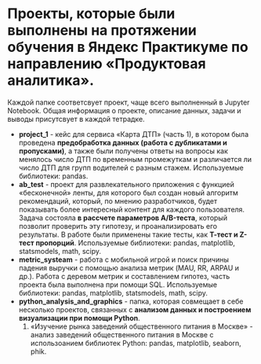 # Проекты, которые были выполнены на протяжении обучения в Яндекс Практикуме по направлению «Продуктовая аналитика».

Каждой папке соответсвует проект, чаще всего выполненный в Jupyter Notebook. Общая информация о проекте, описание данных, задачи и выводы присутсвует в каждой тетрадке.

- **project_1** - кейс для сервиса «Карта ДТП» (часть 1), в котором была проведена **предобработка данных (работа с дубликатами и пропусками)**, а также были получены ответы на вопросы как менялось число ДТП по временным промежуткам и различается ли число ДТП для групп водителей с разным стажем. Используемые библиотеки: pandas.
- **ab_test** - проект для развлекательного приложения с функцией «бесконечной» ленты, для которого был создан новый алгоритм рекомендаций, который, по мнению разработчиков, будет показывать более интересный контент для каждого пользователя. Задача состояла **в рассчете параметров A/B-теста**, который позволит проверить эту гипотезу, и проанализировать его результаты. В работе были применены такие тесты, как **Т-тест и Z-тест пропорций**. Используемые библиотеки: pandas,  matplotlib, statsmodels, math, scipy.
- **metric_systeam** -  работа с мобильной игрой и поиск причины падения выручки с помощью анализа метрик (MAU, RR, ARPAU и др.). Работа с деревом метрик и составлением гипотез, часть проекта была выполнена при помощи SQL. Используемые библиотеки: pandas,  matplotlib, statsmodels, math, scipy.
- **python_analysis_and_graphics** - папка, которая совмещает в себе несколько проектов, связанных с **анализом данных и построением визуализации при помощи Python**.
  1. «Изучение рынка заведений общественного питания в Москве» - анализ заведений общественного питания в Москве с использоанием библиотек Python: pandas, matplotlib, seaborn, phik. 


